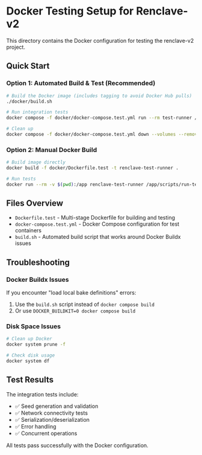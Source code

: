 # Docker Testing Setup for Renclave-v2

This directory contains the Docker configuration for testing the renclave-v2 project.

## Quick Start

### Option 1: Automated Build & Test (Recommended)
```bash
# Build the Docker image (includes tagging to avoid Docker Hub pulls)
./docker/build.sh

# Run integration tests
docker compose -f docker/docker-compose.test.yml run --rm test-runner /app/scripts/run-tests-docker.sh --integration

# Clean up
docker compose -f docker/docker-compose.test.yml down --volumes --remove-orphans
```

### Option 2: Manual Docker Build
```bash
# Build image directly
docker build -f docker/Dockerfile.test -t renclave-test-runner .

# Run tests
docker run --rm -v $(pwd):/app renclave-test-runner /app/scripts/run-tests-docker.sh --integration
```

## Files Overview

- `Dockerfile.test` - Multi-stage Dockerfile for building and testing
- `docker-compose.test.yml` - Docker Compose configuration for test containers
- `build.sh` - Automated build script that works around Docker Buildx issues

## Troubleshooting

### Docker Buildx Issues
If you encounter "load local bake definitions" errors:
1. Use the `build.sh` script instead of `docker compose build`
2. Or use `DOCKER_BUILDKIT=0 docker compose build`

### Disk Space Issues
```bash
# Clean up Docker
docker system prune -f

# Check disk usage
docker system df
```

## Test Results

The integration tests include:
- ✅ Seed generation and validation
- ✅ Network connectivity tests
- ✅ Serialization/deserialization
- ✅ Error handling
- ✅ Concurrent operations

All tests pass successfully with the Docker configuration.
